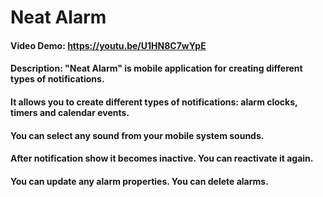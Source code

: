 # Neat Alarm

#### Video Demo: https://youtu.be/U1HN8C7wYpE

#### Description: "Neat Alarm" is mobile application for creating different types of notifications.
#### It allows you to create different types of notifications: alarm clocks, timers and calendar events.
#### You can select any sound from your mobile system sounds.
#### After notification show it becomes inactive. You can reactivate it again.
#### You can update any alarm properties. You can delete alarms.